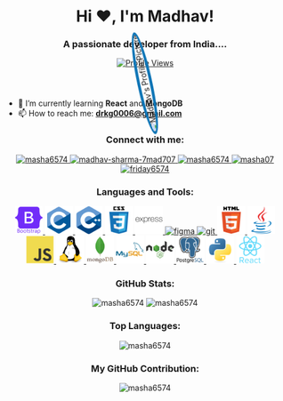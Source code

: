 <h1 align="center">Hi ❤️, I'm Madhav!</h1>
<h3 align="center">A passionate developer from India....</h3>

<!-- Profile Views Section with Animation -->
<p align="center">
  <a href="https://github.com/masha6574">
    <img 
      src="https://komarev.com/ghpvc/?username=masha6574&label=Profile%20views&color=0e75b6&style=flat-square&logo=github&logoColor=white" 
      alt="Profile Views"
      width="250"
      style="animation: bounce 2s infinite;">
  </a>
</p>

<!-- Animated Profile Image with Rotating Effect -->
<p align="center">
  <img 
    src="https://avatars.githubusercontent.com/u/71757994?v=4" 
    alt="Madhav's Profile Picture"
    width="150" 
    height="150"
    style="border-radius: 50%; border: 5px solid #0e75b6; animation: rotate 4s infinite;">
</p>

- 🌱 I’m currently learning **React** and **MongoDB**
- 📫 How to reach me: **drkg0006@gmail.com**

<!-- Dynamic Animation for the Profile Views -->
<style>
  /* Profile Views Badge Hover Effect */
  @keyframes bounce {
    0% { transform: translateY(0); }
    50% { transform: translateY(-10px); }
    100% { transform: translateY(0); }
  }

  /* Profile Image Rotation Effect */
  @keyframes rotate {
    0% { transform: rotate(0deg); }
    100% { transform: rotate(360deg); }
  }
</style>


<h3 align="center">Connect with me:</h3>
<p align="center">
  <a href="https://twitter.com/masha6574" target="blank">
    <img src="https://raw.githubusercontent.com/rahuldkjain/github-profile-readme-generator/master/src/images/icons/Social/twitter.svg" alt="masha6574" height="30" width="40" />
  </a>
  <a href="https://linkedin.com/in/madhav-sharma-7mad707" target="blank">
    <img src="https://raw.githubusercontent.com/rahuldkjain/github-profile-readme-generator/master/src/images/icons/Social/linked-in-alt.svg" alt="madhav-sharma-7mad707" height="30" width="40" />
  </a>
  <a href="https://codesandbox.com/masha6574" target="blank">
    <img src="https://raw.githubusercontent.com/rahuldkjain/github-profile-readme-generator/master/src/images/icons/Social/codesandbox.svg" alt="masha6574" height="30" width="40" />
  </a>
  <a href="https://www.hackerrank.com/masha07" target="blank">
    <img src="https://raw.githubusercontent.com/rahuldkjain/github-profile-readme-generator/master/src/images/icons/Social/hackerrank.svg" alt="masha07" height="30" width="40" />
  </a>
  <a href="https://www.leetcode.com/friday6574" target="blank">
    <img src="https://raw.githubusercontent.com/rahuldkjain/github-profile-readme-generator/master/src/images/icons/Social/leet-code.svg" alt="friday6574" height="30" width="40" />
  </a>
</p>

<h3 align="center">Languages and Tools:</h3>
<p align="center">
  <!-- Each icon has an improved hover effect and spacing -->
  <a href="https://getbootstrap.com" target="_blank" rel="noreferrer"> 
    <img src="https://raw.githubusercontent.com/devicons/devicon/master/icons/bootstrap/bootstrap-plain-wordmark.svg" alt="bootstrap" width="50" height="50" class="icon-hover"/>
  </a>
  <a href="https://www.cprogramming.com/" target="_blank" rel="noreferrer"> 
    <img src="https://raw.githubusercontent.com/devicons/devicon/master/icons/c/c-original.svg" alt="c" width="50" height="50" class="icon-hover"/>
  </a>
  <a href="https://www.w3schools.com/cpp/" target="_blank" rel="noreferrer"> 
    <img src="https://raw.githubusercontent.com/devicons/devicon/master/icons/cplusplus/cplusplus-original.svg" alt="cplusplus" width="50" height="50" class="icon-hover"/>
  </a>
  <a href="https://www.w3schools.com/css/" target="_blank" rel="noreferrer"> 
    <img src="https://raw.githubusercontent.com/devicons/devicon/master/icons/css3/css3-original-wordmark.svg" alt="css3" width="50" height="50" class="icon-hover"/>
  </a>
  <a href="https://expressjs.com" target="_blank" rel="noreferrer"> 
    <img src="https://raw.githubusercontent.com/devicons/devicon/master/icons/express/express-original-wordmark.svg" alt="express" width="50" height="50" class="icon-hover"/>
  </a>
  <a href="https://www.figma.com/" target="_blank" rel="noreferrer"> 
    <img src="https://www.vectorlogo.zone/logos/figma/figma-icon.svg" alt="figma" width="50" height="50" class="icon-hover"/>
  </a>
  <a href="https://git-scm.com/" target="_blank" rel="noreferrer"> 
    <img src="https://www.vectorlogo.zone/logos/git-scm/git-scm-icon.svg" alt="git" width="50" height="50" class="icon-hover"/>
  </a>
  <a href="https://www.w3.org/html/" target="_blank" rel="noreferrer"> 
    <img src="https://raw.githubusercontent.com/devicons/devicon/master/icons/html5/html5-original-wordmark.svg" alt="html5" width="50" height="50" class="icon-hover"/>
  </a>
  <a href="https://www.java.com" target="_blank" rel="noreferrer"> 
    <img src="https://raw.githubusercontent.com/devicons/devicon/master/icons/java/java-original.svg" alt="java" width="50" height="50" class="icon-hover"/>
  </a>
  <a href="https://developer.mozilla.org/en-US/docs/Web/JavaScript" target="_blank" rel="noreferrer"> 
    <img src="https://raw.githubusercontent.com/devicons/devicon/master/icons/javascript/javascript-original.svg" alt="javascript" width="50" height="50" class="icon-hover"/>
  </a>
  <a href="https://www.linux.org/" target="_blank" rel="noreferrer"> 
    <img src="https://raw.githubusercontent.com/devicons/devicon/master/icons/linux/linux-original.svg" alt="linux" width="50" height="50" class="icon-hover"/>
  </a>
  <a href="https://www.mongodb.com/" target="_blank" rel="noreferrer"> 
    <img src="https://raw.githubusercontent.com/devicons/devicon/master/icons/mongodb/mongodb-original-wordmark.svg" alt="mongodb" width="50" height="50" class="icon-hover"/>
  </a>
  <a href="https://www.mysql.com/" target="_blank" rel="noreferrer"> 
    <img src="https://raw.githubusercontent.com/devicons/devicon/master/icons/mysql/mysql-original-wordmark.svg" alt="mysql" width="50" height="50" class="icon-hover"/>
  </a>
  <a href="https://nodejs.org" target="_blank" rel="noreferrer"> 
    <img src="https://raw.githubusercontent.com/devicons/devicon/master/icons/nodejs/nodejs-original-wordmark.svg" alt="nodejs" width="50" height="50" class="icon-hover"/>
  </a>
  <a href="https://www.postgresql.org" target="_blank" rel="noreferrer"> 
    <img src="https://raw.githubusercontent.com/devicons/devicon/master/icons/postgresql/postgresql-original-wordmark.svg" alt="postgresql" width="50" height="50" class="icon-hover"/>
  </a>
  <a href="https://www.python.org" target="_blank" rel="noreferrer"> 
    <img src="https://raw.githubusercontent.com/devicons/devicon/master/icons/python/python-original.svg" alt="python" width="50" height="50" class="icon-hover"/>
  </a>
  <a href="https://reactjs.org/" target="_blank" rel="noreferrer"> 
    <img src="https://raw.githubusercontent.com/devicons/devicon/master/icons/react/react-original-wordmark.svg" alt="react" width="50" height="50" class="icon-hover"/>
  </a>
</p>

<h3 align="center">GitHub Stats:</h3>
<p align="center">
  <img height="150" src="https://github-readme-stats.vercel.app/api?username=masha6574&show_icons=true&theme=radical&hide_border=true" alt="masha6574" />
  <img height="150" src="https://github-readme-streak-stats.herokuapp.com/?user=masha6574&theme=radical&hide_border=true" alt="masha6574" />
</p>

<h3 align="center">Top Languages:</h3>
<p align="center">
  <img src="https://github-readme-stats.vercel.app/api/top-langs?username=masha6574&show_icons=true&locale=en&layout=compact&theme=radical&hide_border=true" alt="masha6574" />
</p>

<!-- Hover animation for skills icons -->
<style>
  .icon-hover {
    transition: transform 0.3s ease-in-out, box-shadow 0.3s ease-in-out;
  }
  .icon-hover:hover {
    transform: scale(1.1);
    box-shadow: 0 4px 12px rgba(0, 0, 0, 0.2);
  }
</style>

<!-- GitHub Contribution Graph -->
<h3 align="center">My GitHub Contribution:</h3>
<p align="center">
  <img src="https://activity-graph.herokuapp.com/graph?username=masha6574&theme=github" alt="masha6574" />
</p>
